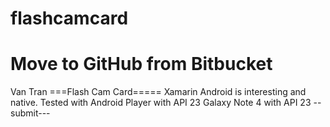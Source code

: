 # flashcamcard
Move to GitHub from Bitbucket
======================
Van Tran
===Flash Cam Card=====
Xamarin Android is interesting and native.
Tested with Android Player with API 23
Galaxy Note 4 with API 23
--submit---

